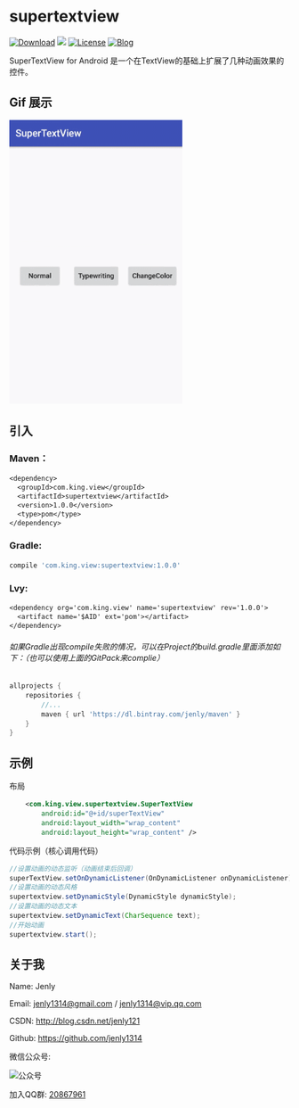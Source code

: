 # supertextview
[![Download](https://img.shields.io/badge/download-App-blue.svg)](https://raw.githubusercontent.com/jenly1314/SuperTextView/master/app/app-release.apk)
[![](https://jitpack.io/v/jenly1314/supertextview.svg)](https://jitpack.io/#jenly1314/SuperTextView)
[![License](https://img.shields.io/badge/license-MIT-blue.svg)](https://opensource.org/licenses/mit-license.php)
[![Blog](https://img.shields.io/badge/blog-Jenly-9933CC.svg)](http://blog.csdn.net/jenly121)

SuperTextView for Android 是一个在TextView的基础上扩展了几种动画效果的控件。

## Gif 展示
![Image](GIF.gif)

## 引入

### Maven：
```maven
<dependency>
  <groupId>com.king.view</groupId>
  <artifactId>supertextview</artifactId>
  <version>1.0.0</version>
  <type>pom</type>
</dependency>
```
### Gradle:
```gradle
compile 'com.king.view:supertextview:1.0.0'
```
### Lvy:
```lvy
<dependency org='com.king.view' name='supertextview' rev='1.0.0'>
  <artifact name='$AID' ext='pom'></artifact>
</dependency>
```

###### 如果Gradle出现compile失败的情况，可以在Project的build.gradle里面添加如下：（也可以使用上面的GitPack来complie）
```gradle
allprojects {
    repositories {
        //...
        maven { url 'https://dl.bintray.com/jenly/maven' }
    }
}
```

## 示例

布局
```Xml
    <com.king.view.supertextview.SuperTextView
        android:id="@+id/superTextView"
        android:layout_width="wrap_content"
        android:layout_height="wrap_content" />
```


代码示例（核心调用代码）
```Java
//设置动画的动态监听（动画结束后回调）
superTextView.setOnDynamicListener(OnDynamicListener onDynamicListener);
//设置动画的动态风格
supertextview.setDynamicStyle(DynamicStyle dynamicStyle);
//设置动画的动态文本
supertextview.setDynamicText(CharSequence text);
//开始动画
supertextview.start();


```


## 关于我
   Name: Jenly

   Email: jenly1314@gmail.com / jenly1314@vip.qq.com

   CSDN: http://blog.csdn.net/jenly121

   Github: https://github.com/jenly1314

   微信公众号:

   ![公众号](http://olambmg9j.bkt.clouddn.com/jenly666.jpg)
   
   加入QQ群: [20867961](http://shang.qq.com/wpa/qunwpa?idkey=8fcc6a2f88552ea44b1411582c94fd124f7bb3ec227e2a400dbbfaad3dc2f5ad)
   
   
   
